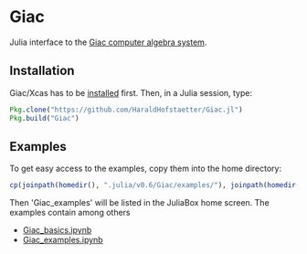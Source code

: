 # Giac

Julia interface to the [Giac computer algebra system](http://www-fourier.ujf-grenoble.fr/~parisse/giac.html).

## Installation
Giac/Xcas has to be [installed](https://www-fourier.ujf-grenoble.fr/~parisse/install_en) first. 
Then, in a Julia session, type:

```julia
Pkg.clone("https://github.com/HaraldHofstaetter/Giac.jl")
Pkg.build("Giac")
```

## Examples
To get easy access to the examples, copy them into the home directory:
```julia
cp(joinpath(homedir(), ".julia/v0.6/Giac/examples/"), joinpath(homedir(), "Giac_examples"), remove_destination=true)
```
Then 'Giac_examples' will be listed in the JuliaBox home screen. The examples contain among others
+ [Giac_basics.ipynb](https://github.com/HaraldHofstaetter/Giac.jl/blob/master/examples/Giac_basics.ipynb)
+ [Giac_examples.ipynb](https://github.com/HaraldHofstaetter/Giac.jl/blob/master/examples/Giac_examples.ipynb)
